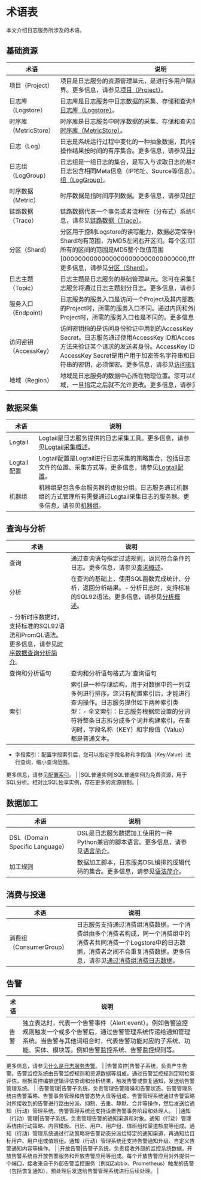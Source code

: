 # 术语表

本文介绍日志服务所涉及的术语。

## 基础资源

|术语|说明|
|--|--|
|项目（Project）|项目是日志服务的资源管理单元，是进行多用户隔离与访问控制的主要边界。更多信息，请参见[项目（Project）](/intl.zh-CN/产品简介/基本概念/项目（Project）.md)。|
|日志库（Logstore）|日志库是日志服务中日志数据的采集、存储和查询单元。更多信息，请参见[日志库（Logstore）](/intl.zh-CN/产品简介/基本概念/日志库（Logstore）.md)。|
|时序库（MetricStore）|时序库是日志服务中时序数据的采集、存储和查询单元。更多信息，请参见[时序库（MetricStore）](/intl.zh-CN/产品简介/基本概念/时序库（MetricStore）.md)。|
|日志（Log）|日志是系统运行过程中变化的一种抽象数据，其内容为指定对象的操作和其操作结果按时间的有序集合。更多信息，请参见[日志（Log）](/intl.zh-CN/产品简介/基本概念/日志（Log）.md)。|
|日志组（LogGroup）|日志组是一组日志的集合，是写入与读取日志的基本单位。一个日志组中的日志包含相同Meta信息（IP地址、Source等信息）。更多信息，请参见[日志组（LogGroup）](/intl.zh-CN/产品简介/基本概念/日志组（LogGroup）.md)。|
|时序数据（Metric）|时序数据是指时间序列数据。更多信息，请参见[时序数据（Metric）](/intl.zh-CN/产品简介/基本概念/时序数据（Metric）.md)。|
|链路数据（Trace）|链路数据代表一个事务或者流程在（分布式）系统中的执行过程。更多信息，请参见[链路数据（Trace）](/intl.zh-CN/产品简介/基本概念/链路数据（Trace）.md)。|
|分区（Shard）|分区用于控制Logstore的读写能力，数据必定保存在某一个Shard中。每个Shard均有范围，为MD5左闭右开区间。每个区间范围不会相互覆盖，并且所有的区间的范围是MD5整个取值范围\[00000000000000000000000000000000,ffffffffffffffffffffffffffffffff）。更多信息，请参见[分区（Shard）](/intl.zh-CN/产品简介/基本概念/分区（Shard）.md)。|
|日志主题（Topic）|日志主题是日志服务的基础管理单元。您可在采集日志时指定日志主题，日志服务将通过日志主题划分日志。更多信息，请参见[日志主题（Topic）](/intl.zh-CN/产品简介/基本概念/日志主题（Topic）.md)。|
|服务入口（Endpoint）|日志服务的服务入口是访问一个Project及其内部数据的URL。访问不同地域的Project时，所需的服务入口不同。通过内网和外网访问同一地域的Project时，所需的服务入口也是不同的。更多信息，请参见[服务入口](/intl.zh-CN/开发指南/API参考/服务入口.md)。|
|访问密钥（AccessKey）|访问密钥指的是访问身份验证中用到的AccessKey ID和AccessKey Secret。日志服务通过使用AccessKey ID和AccessKey Secret对称加密的方法来验证某个请求的发送者身份。AccessKey ID用于标识用户；AccessKey Secret是用户用于加密签名字符串和日志服务用来验证签名字符串的密钥，必须保密。更多信息，请参见[访问密钥](/intl.zh-CN/开发指南/API参考/访问密钥.md)。|
|地域（Region）|地域是日志服务的数据中心所在物理位置。您可以在创建Project时指定地域，一旦指定之后就不允许更改。更多信息，请参见[开服地域](/intl.zh-CN/产品简介/开服地域.md)。|

## 数据采集

|术语|说明|
|--|--|
|Logtail|Logtail是日志服务提供的日志采集工具。更多信息，请参见[Logtail采集概述](/intl.zh-CN/数据采集/Logtail采集/简介/Logtail简介.md)。|
|Logtail配置|Logtail配置是Logtail进行日志采集的策略集合，包括日志文件的位置、采集方式等。更多信息，请参见[Logtail配置](/intl.zh-CN/开发指南/API参考/公共资源说明/Logtail配置.md)。|
|机器组|机器组是包含多台服务器的虚拟分组。日志服务通过机器组的方式管理所有需要通过Logtail采集日志的服务器。更多信息，请参见[机器组](/intl.zh-CN/数据采集/Logtail采集/机器组/简介.md)。|

## 查询与分析

|术语|说明|
|--|--|
|查询|通过查询语句指定过滤规则，返回符合条件的日志。更多信息，请参见[查询概述](/intl.zh-CN/查询与分析/查询概述.md)。|
|分析|在查询的基础上，使用SQL函数完成统计、分析，返回分析结果。-   分析日志时，支持标准的SQL92语法。更多信息，请参见[分析概述](/intl.zh-CN/查询与分析/分析简介.md)。
-   分析时序数据时，支持标准的SQL92语法和PromQL语法。更多信息，请参见[时序数据查询分析简介](/intl.zh-CN/时序存储/查询与分析/时序数据查询分析简介.md)。 |
|查询和分析语句|查询和分析语句格式为`查询语句|分析语句`。查询语句可单独使用，分析语句必须与查询语句一起使用。即分析功能是基于查询结果或全量数据进行的。更多信息，请参见[查询和分析](/intl.zh-CN/查询与分析/查询概述.md)。|
|索引|索引是一种存储结构，用于对数据中的一列或多列进行排序。您只有配置索引后，才能进行查询操作。日志服务提供如下两种索引类型：-   全文索引：日志服务根据您设置的分词符将整条日志拆分成多个词并构建索引。在查询时，字段名称（KEY）和字段值（Value）都是普通文本。
-   字段索引：配置字段索引后，您可以指定字段名称和字段值（Key:Value）进行查询，缩小查询范围。

更多信息，请参见[配置索引](/intl.zh-CN/查询与分析/配置索引.md)。 |
|SQL普通实例|SQL普通实例为免费资源，用于SQL分析。相对比SQL独享实例，存在更多的资源限制。|

## 数据加工

|术语|说明|
|--|--|
|DSL（Domain Specific Language）|DSL是日志服务数据加工使用的一种Python兼容的脚本语言。更多信息，请参见[语言简介](/intl.zh-CN/数据加工/数据加工语法/语言简介.md)。|
|加工规则|数据加工脚本，日志服务DSL编排的逻辑代码的集合。更多信息，请参见[语法简介](/intl.zh-CN/数据加工/数据加工语法/语法简介.md)。|

## 消费与投递

|术语|说明|
|--|--|
|消费组（ConsumerGroup）|日志服务支持通过消费组消费数据。一个消费组由多个消费者构成，同一个消费组中的消费者共同消费一个Logstore中的日志数据，消费者之间不会重复消费数据。更多信息，请参见[通过消费组消费日志数据](/intl.zh-CN/消费与投递/实时消费/消费组消费/通过消费组消费日志数据.md)。|

## 告警

|术语|说明|
|--|--|
|告警|独立表达时，代表一个告警事件（Alert event）。例如告警监控规则触发一个或多个告警后，通过告警管理系统传递给通知管理系统。当告警与其他词组合时，代表告警功能对应的子系统、功能、实体、模块等。例如告警监控系统、告警监控规则等。

更多信息，请参见[什么是日志服务告警](/intl.zh-CN/告警/告警（新版）/功能简介/什么是日志服务告警.md)。 |
|告警监控|告警子系统，负责产生告警。告警监控系统由告警监控规则和资源数据等组成。通过告警监控规则定期检查评估，根据监控编排逻辑评估查询和分析结果，触发告警或恢复通知，发送给告警管理系统。 |
|告警管理|告警子系统，负责管理告警降噪和告警状态。告警管理系统由告警策略、告警事务管理和告警态势大盘等组成。告警管理系统通过告警策略对所接收到的告警进行路由分派、抑制、去重、静默、合并等操作，然后发送给通知（行动）管理系统。告警管理系统还支持设置告警事务阶段和处理人。 |
|通知（行动）管理|告警子系统，负责管理告警的通知渠道和对象。通知（行动）管理系统由行动策略、内容模板、日历、用户、用户组、值班组和渠道额度等组成。通知（行动）管理系统通过行动策略将告警动态分派给特定的通知渠道，再通知给目标用户、用户组或值班组。通知（行动）管理系统还支持告警通知升级、自定义告警通知内容等操作。 |
|开放告警|告警子系统，负责接收外部的监控系统数据。开放告警系统由开放告警服务和开放告警应用等组成。每个开放告警应用对外提供一个端口，接收来自于外部告警监控服务（例如Zabbix、Prometheus）触发的告警（包括恢复通知），预处理后发送给告警管理系统进行后续处理。 |

